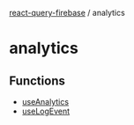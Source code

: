 [react-query-firebase](../modules.md) / analytics

# analytics

## Functions

- [useAnalytics](functions/useAnalytics.md)
- [useLogEvent](functions/useLogEvent.md)
